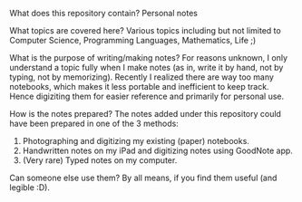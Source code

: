 What does this repository contain?
Personal notes

What topics are covered here?
Various topics including but not limited to Computer Science, Programming Languages, Mathematics, Life ;)

What is the purpose of writing/making notes?
For reasons unknown, I only understand a topic fully when I make notes (as in, write it by hand, not by typing, not by memorizing). Recently I realized there are way too many notebooks, which makes it less portable and inefficient to keep track. Hence digiziting them for easier reference and primarily for personal use.

How is the notes prepared?
The notes added under this repository could have been prepared in one of the 3 methods:
1) Photographing and digitizing my existing (paper) notebooks.
2) Handwritten notes on my iPad and digitizing notes using GoodNote app.
3) (Very rare) Typed notes on my computer.

Can someone else use them?
By all means, if you find them useful (and legible :D).
